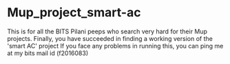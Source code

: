 # Mup_project_smart-ac

This is for all the BITS Pilani peeps who search very hard for their Mup projects.
Finally, you have succeeded in finding a working version of the 'smart AC' project
If you face any problems in running this, you can ping me at my bits mail id (f2016083)
